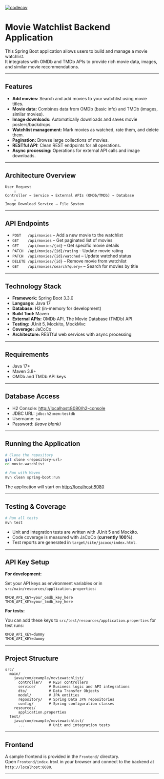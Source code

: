 [![codecov](https://codecov.io/gh/Leffyy/oop3-assignment--585691-/branch/main/graph/badge.svg?token=2FJYZO688V)](https://codecov.io/gh/Leffyy/oop3-assignment--585691-)
# Movie Watchlist Backend Application

This Spring Boot application allows users to build and manage a movie watchlist.  
It integrates with OMDb and TMDb APIs to provide rich movie data, images, and similar movie recommendations.

---

## Features

- **Add movies:** Search and add movies to your watchlist using movie titles.
- **Movie data:** Combines data from OMDb (basic info) and TMDb (images, similar movies).
- **Image downloads:** Automatically downloads and saves movie posters/backdrops.
- **Watchlist management:** Mark movies as watched, rate them, and delete them.
- **Pagination:**  Browse large collections of movies.
- **RESTful API:** Clean REST endpoints for all operations.
- **Async processing:** Operations for external API calls and image downloads.

---

## Architecture Overview

```
User Request
    ↓
Controller → Service → External APIs (OMDb/TMDb) → Database
    ↓
Image Download Service → File System
```

---

## API Endpoints

- `POST   /api/movies`                – Add a new movie to the watchlist
- `GET    /api/movies`                – Get paginated list of movies
- `GET    /api/movies/{id}`           – Get specific movie details
- `PATCH  /api/movies/{id}/rating`    – Update movie rating
- `PATCH  /api/movies/{id}/watched`   – Update watched status
- `DELETE /api/movies/{id}`           – Remove movie from watchlist
- `GET    /api/movies/search?query=`  – Search for movies by title

---

## Technology Stack

- **Framework:** Spring Boot 3.3.0
- **Language:** Java 17
- **Database:** H2 (in-memory for development)
- **Build Tool:** Maven
- **External APIs:** OMDb API, The Movie Database (TMDb) API
- **Testing:** JUnit 5, Mockito, MockMvc
- **Coverage:** JaCoCo 
- **Architecture:** RESTful web services with async processing

---

## Requirements

- Java 17+
- Maven 3.8+
- OMDb and TMDb API keys

---

## Database Access

- H2 Console: [http://localhost:8080/h2-console](http://localhost:8080/h2-console)
- JDBC URL: `jdbc:h2:mem:testdb`
- Username: `sa`
- Password: *(leave blank)*

---

## Running the Application

```sh
# Clone the repository
git clone <repository-url>
cd movie-watchlist

# Run with Maven
mvn clean spring-boot:run
```

The application will start on [http://localhost:8080](http://localhost:8080)

---

## Testing & Coverage

```sh
# Run all tests
mvn test
```

- Unit and integration tests are written with JUnit 5 and Mockito.
- Code coverage is measured with JaCoCo (**currently 100%**).
- Test reports are generated in `target/site/jacoco/index.html`.

---

## API Key Setup

**For development:**

Set your API keys as environment variables or in `src/main/resources/application.properties`:

```
OMDB_API_KEY=your_omdb_key_here
TMDB_API_KEY=your_tmdb_key_here
```

**For tests:**

You can add these keys to `src/test/resources/application.properties` for test runs:

```
OMDB_API_KEY=dummy
TMDB_API_KEY=dummy
```

---

## Project Structure

```
src/
  main/
    java/com/example/moviewatchlist/
      controller/   # REST controllers
      service/      # Business logic and API integrations
      dto/          # Data Transfer Objects
      model/        # JPA entities
      repository/   # Spring Data JPA repositories
      config/       # Spring configuration classes
    resources/
      application.properties
  test/
    java/com/example/moviewatchlist/
      ...           # Unit and integration tests
```

---

## Frontend

A sample frontend is provided in the `Frontend/` directory.  
Open `Frontend/index.html` in your browser and connect to the backend at `http://localhost:8080`.

---






